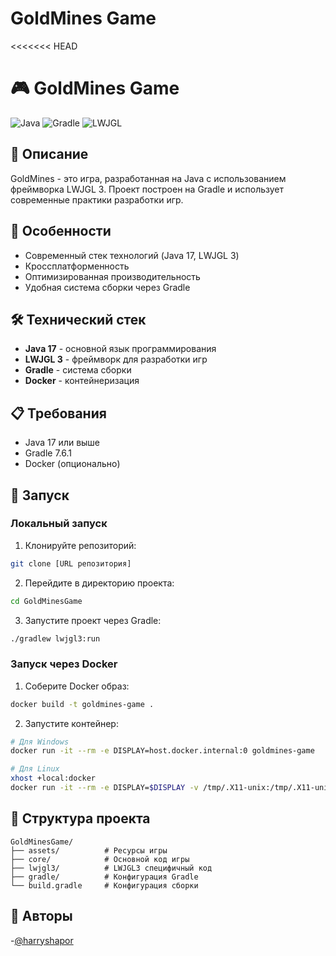 # GoldMines Game
<<<<<<< HEAD
# 🎮 GoldMines Game

![Java](https://img.shields.io/badge/Java-17-red.svg)
![Gradle](https://img.shields.io/badge/Gradle-7.6.1-green.svg)
![LWJGL](https://img.shields.io/badge/LWJGL-3-blue.svg)

## 📝 Описание

GoldMines - это игра, разработанная на Java с использованием фреймворка LWJGL 3. Проект построен на Gradle и использует современные практики разработки игр.

## 🚀 Особенности

- Современный стек технологий (Java 17, LWJGL 3)
- Кроссплатформенность
- Оптимизированная производительность
- Удобная система сборки через Gradle

## 🛠 Технический стек

- **Java 17** - основной язык программирования
- **LWJGL 3** - фреймворк для разработки игр
- **Gradle** - система сборки
- **Docker** - контейнеризация

## 📋 Требования

- Java 17 или выше
- Gradle 7.6.1
- Docker (опционально)

## 🚀 Запуск

### Локальный запуск

1. Клонируйте репозиторий:
```bash
git clone [URL репозитория]
```

2. Перейдите в директорию проекта:
```bash
cd GoldMinesGame
```

3. Запустите проект через Gradle:
```bash
./gradlew lwjgl3:run
```

### Запуск через Docker

1. Соберите Docker образ:
```bash
docker build -t goldmines-game .
```

2. Запустите контейнер:
```bash
# Для Windows
docker run -it --rm -e DISPLAY=host.docker.internal:0 goldmines-game

# Для Linux
xhost +local:docker
docker run -it --rm -e DISPLAY=$DISPLAY -v /tmp/.X11-unix:/tmp/.X11-unix goldmines-game
```

## 📁 Структура проекта

```
GoldMinesGame/
├── assets/          # Ресурсы игры
├── core/            # Основной код игры
├── lwjgl3/          # LWJGL3 специфичный код
├── gradle/          # Конфигурация Gradle
└── build.gradle     # Конфигурация сборки
```

## 👥 Авторы

-[@harryshapor](https://github.com/harryshapor)
